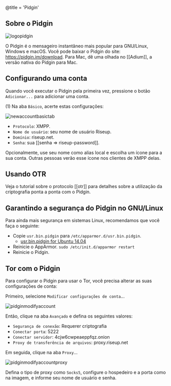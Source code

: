 @title = 'Pidgin'

## Sobre o Pidgin

![logopidgin](logo.pidgin.png)

O Pidgin é o mensageiro instantâneo mais popular para GNU/Linux, Windows e macOS. Você pode baixar o Pidgin do site: https://pidgin.im/download. Para Mac, dê uma olhada no [[Adium]], a versão nativa do Pidgin para Mac.

## Configurando uma conta

Quando você executar o Pidgin pela primeira vez, pressione o botão `Adicionar...` para adicionar uma conta.

(1) Na aba `Básico`, acerte estas configurações:

![newaccountbasictab](new-account-basic-tab.png)

- `Protocolo`: XMPP.
- `Nome de usuário`: seu nome de usuário Riseup.
- `Domínio`: riseup.net.
- `Senha`: sua [[senha => riseup-password]].

Opcionalmente, use seu nome como alias local e escolha um ícone para a sua conta. Outras pessoas verão esse ícone nos clientes de XMPP delas.

## Usando OTR

Veja o tutorial sobre o protocolo [[otr]] para detalhes sobre a utilização da criptografia ponta a ponta com o Pidgin.

## Garantindo a segurança do Pidgin no GNU/Linux

Para ainda mais segurança em sistemas Linux, recomendamos que você faça o seguinte:

- Copie `usr.bin.pidgin` para `/etc/apparmor.d/usr.bin.pidgin`.
  * [usr.bin.pidgin for Ubuntu 14.04](https://bazaar.launchpad.net/~apparmor-dev/apparmor-profiles/master/view/head:/ubuntu/14.04/usr.bin.pidgin)
- Reinicie o AppArmor.
`sudo /etc/init.d/apparmor restart`
- Reinicie o Pidgin.

## Tor com o Pidgin

Para configurar o Pidgin para usar o Tor, você precisa alterar as suas configurações de conta:

Primeiro, selecione `Modificar configurações de conta`...

![pidginmodifyaccount](pidgin-modify-account.png)

Então, clique na aba `Avançado` e defina os seguintes valores:

- `Segurança de conexão`: Requerer criptografia
- `Conectar porta`: 5222
- `Conectar servidor`: 4cjw6cwpeaeppfqz.onion
- `Proxy de transferência de arquivos`: proxy.riseup.net

Em seguida, clique na aba `Proxy`...

![pidginmodifyaccountproxy](pidgin-modify-account-proxy.png)

Defina o tipo de proxy como `Socks5`, configure o hospedeiro e a porta como na imagem, e informe seu nome de usuário e senha.

